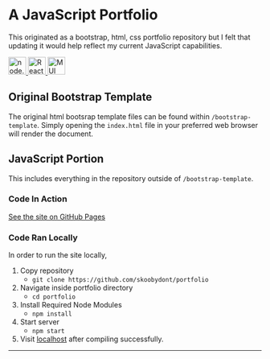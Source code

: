 
# A JavaScript Portfolio
This originated as a bootstrap, html, css portfolio repository but I felt that updating it would help reflect my current JavaScript capabilities.
<div>
  <a href="https://nodejs.org/en/" target="_blank">
    <img
      src="https://external-content.duckduckgo.com/iu/?u=https%3A%2F%2Fngts-eg.com%2Fwp-content%2Fuploads%2F2020%2F01%2Fnodejs_logo.png&f=1&nofb=1"
      alt="node.js"
      width="35px"
      height="35px"
    />
  </a>
  <a href="https://reactjs.org/" target="_blank">
    <img
      src="https://logos-download.com/wp-content/uploads/2016/09/React_logo_logotype_emblem.png"
      alt="React.js"
      width="35px"
      height="35px"
    />
  </a>
  <a href="https://github.com/mui-org/material-ui" target="_blank">
    <img
      src="https://mui.com/static/logo.svg"
      alt="MUI"
      width="35px"
      height="35px"
    />
  </a>
</div>

## Original Bootstrap Template
The original html bootsrap template files can be found within
`/bootstrap-template`.
Simply opening the `index.html` file in your preferred web browser will render the document.

## JavaScript Portion
This includes everything in the repository outside of `/bootstrap-template`.

### Code In Action
[See the site on GitHub Pages](https://skoobydont.github.io/portfolio)

### Code Ran Locally
In order to run the site locally,
1. Copy repository
    -  `git clone https://github.com/skoobydont/portfolio`
2. Navigate inside portfolio directory
    - `cd portfolio`
3. Install Required Node Modules
    - `npm install`
4. Start server
    - `npm start`
5. Visit [localhost](localhost:3000) after compiling successfully.
<hr>
